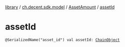 [library](../../index.md) / [ch.decent.sdk.model](../index.md) / [AssetAmount](index.md) / [assetId](./asset-id.md)

# assetId

`@SerializedName("asset_id") val assetId: `[`ChainObject`](../-chain-object/index.md)